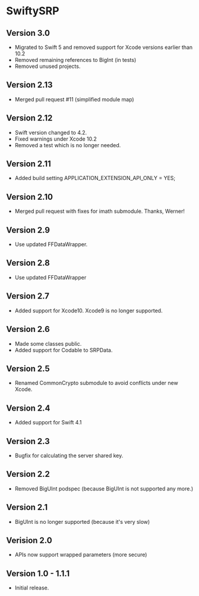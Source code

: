# SwiftySRP

## Version 3.0
- Migrated to Swift 5 and removed support for Xcode versions earlier than 10.2
- Removed remaining references to BigInt (in tests)
- Removed unused projects.

## Version 2.13
- Merged pull request #11 (simplified module map)

## Version 2.12
- Swift version changed to 4.2.
- Fixed warnings under Xcode 10.2
- Removed a test which is no longer needed.

## Version 2.11
- Added build setting APPLICATION_EXTENSION_API_ONLY = YES;

## Version 2.10
- Merged pull request with fixes for imath submodule. Thanks, Werner!

## Version 2.9
- Use updated FFDataWrapper.

## Version 2.8
- Use updated FFDataWrapper

## Version 2.7
- Added support for Xcode10. Xcode9 is no longer supported.

## Version 2.6
- Made some classes public.
- Added support for Codable to SRPData.

## Version 2.5
- Renamed CommonCrypto submodule to avoid conflicts under new Xcode.

## Version 2.4
- Added support for Swift 4.1

## Version 2.3
- Bugfix for calculating the server shared key.

## Version 2.2
- Removed BigUInt podspec (because BigUInt is not supported any more.)

## Version 2.1
- BigUInt is no longer supported (because it's very slow)

## Verision 2.0
- APIs now support wrapped parameters (more secure)

## Version 1.0 - 1.1.1
- Initial release.

